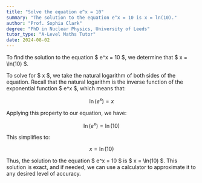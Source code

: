 ```yaml
---
title: "Solve the equation e^x = 10"
summary: "The solution to the equation e^x = 10 is x = ln(10)."
author: "Prof. Sophia Clark"
degree: "PhD in Nuclear Physics, University of Leeds"
tutor_type: "A-Level Maths Tutor"
date: 2024-08-02
---
```


To find the solution to the equation $ e^x = 10 $, we determine that $ x = \ln(10) $.

To solve for $ x $, we take the natural logarithm of both sides of the equation. Recall that the natural logarithm is the inverse function of the exponential function $ e^x $, which means that:

$$
\ln(e^x) = x
$$

Applying this property to our equation, we have:

$$
\ln(e^x) = \ln(10)
$$

This simplifies to:

$$
x = \ln(10)
$$

Thus, the solution to the equation $ e^x = 10 $ is $ x = \ln(10) $. This solution is exact, and if needed, we can use a calculator to approximate it to any desired level of accuracy.
    